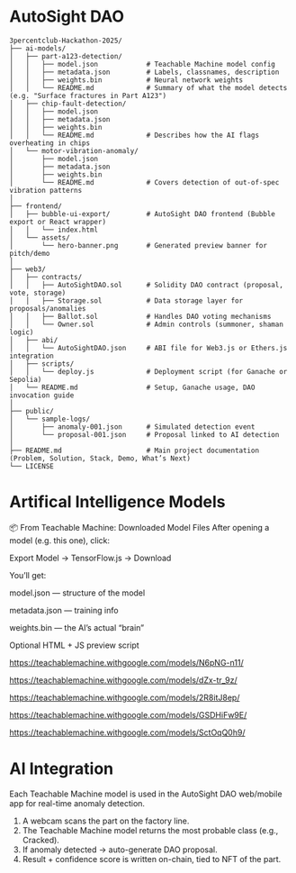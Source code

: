# AutoSight DAO 
```
3percentclub-Hackathon-2025/
├── ai-models/
│   ├── part-a123-detection/
│   │   ├── model.json            # Teachable Machine model config
│   │   ├── metadata.json         # Labels, classnames, description
│   │   ├── weights.bin           # Neural network weights
│   │   └── README.md             # Summary of what the model detects (e.g. "Surface fractures in Part A123")
│   ├── chip-fault-detection/
│   │   ├── model.json
│   │   ├── metadata.json
│   │   ├── weights.bin
│   │   └── README.md             # Describes how the AI flags overheating in chips
│   └── motor-vibration-anomaly/
│       ├── model.json
│       ├── metadata.json
│       ├── weights.bin
│       └── README.md             # Covers detection of out-of-spec vibration patterns
│
├── frontend/
│   ├── bubble-ui-export/         # AutoSight DAO frontend (Bubble export or React wrapper)
│   │   └── index.html
│   └── assets/
│       └── hero-banner.png       # Generated preview banner for pitch/demo
│
├── web3/
│   ├── contracts/
│   │   ├── AutoSightDAO.sol      # Solidity DAO contract (proposal, vote, storage)
│   │   ├── Storage.sol           # Data storage layer for proposals/anomalies
│   │   ├── Ballot.sol            # Handles DAO voting mechanisms
│   │   └── Owner.sol             # Admin controls (summoner, shaman logic)
│   ├── abi/
│   │   └── AutoSightDAO.json     # ABI file for Web3.js or Ethers.js integration
│   ├── scripts/
│   │   └── deploy.js             # Deployment script (for Ganache or Sepolia)
│   └── README.md                 # Setup, Ganache usage, DAO invocation guide
│
├── public/
│   └── sample-logs/
│       ├── anomaly-001.json      # Simulated detection event
│       └── proposal-001.json     # Proposal linked to AI detection
│
├── README.md                     # Main project documentation (Problem, Solution, Stack, Demo, What’s Next)
└── LICENSE

```

# Artifical Intelligence Models

📦 From Teachable Machine: Downloaded Model Files
After opening a model (e.g. this one), click:

Export Model → TensorFlow.js → Download

You’ll get:

model.json — structure of the model

metadata.json — training info

weights.bin — the AI’s actual “brain”

Optional HTML + JS preview script



https://teachablemachine.withgoogle.com/models/N6pNG-n11/

https://teachablemachine.withgoogle.com/models/dZx-tr_9z/

https://teachablemachine.withgoogle.com/models/2R8itJ8ep/

https://teachablemachine.withgoogle.com/models/GSDHiFw9E/

https://teachablemachine.withgoogle.com/models/SctOqQ0h9/

# AI Integration

Each Teachable Machine model is used in the AutoSight DAO web/mobile app for real-time anomaly detection.

1. A webcam scans the part on the factory line.
2. The Teachable Machine model returns the most probable class (e.g., Cracked).
3. If anomaly detected → auto-generate DAO proposal.
4. Result + confidence score is written on-chain, tied to NFT of the part.

<!-- index.html -->
<script src="https://cdn.jsdelivr.net/npm/@tensorflow/tfjs"></script>
<script src="https://cdn.jsdelivr.net/npm/@teachablemachine/image"></script>



